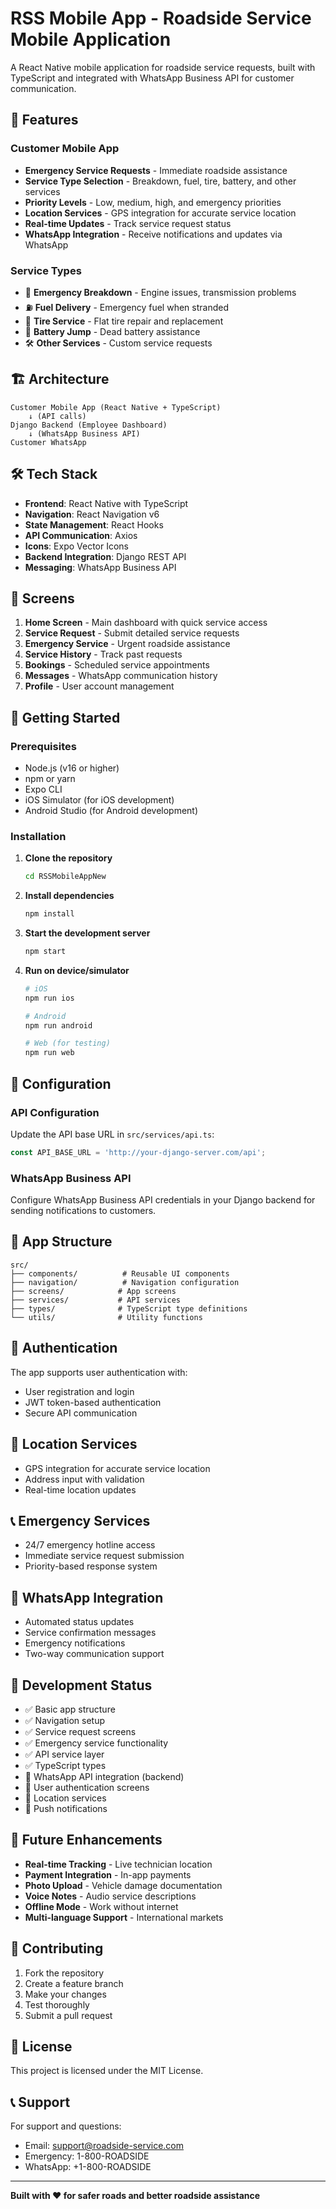 # RSS Mobile App - Roadside Service Mobile Application

A React Native mobile application for roadside service requests, built with TypeScript and integrated with WhatsApp Business API for customer communication.

## 🚗 Features

### Customer Mobile App
- **Emergency Service Requests** - Immediate roadside assistance
- **Service Type Selection** - Breakdown, fuel, tire, battery, and other services
- **Priority Levels** - Low, medium, high, and emergency priorities
- **Location Services** - GPS integration for accurate service location
- **Real-time Updates** - Track service request status
- **WhatsApp Integration** - Receive notifications and updates via WhatsApp

### Service Types
- 🚨 **Emergency Breakdown** - Engine issues, transmission problems
- ⛽ **Fuel Delivery** - Emergency fuel when stranded
- 🚗 **Tire Service** - Flat tire repair and replacement
- 🔋 **Battery Jump** - Dead battery assistance
- 🛠️ **Other Services** - Custom service requests

## 🏗️ Architecture

```
Customer Mobile App (React Native + TypeScript)
    ↓ (API calls)
Django Backend (Employee Dashboard)
    ↓ (WhatsApp Business API)
Customer WhatsApp
```

## 🛠️ Tech Stack

- **Frontend**: React Native with TypeScript
- **Navigation**: React Navigation v6
- **State Management**: React Hooks
- **API Communication**: Axios
- **Icons**: Expo Vector Icons
- **Backend Integration**: Django REST API
- **Messaging**: WhatsApp Business API

## 📱 Screens

1. **Home Screen** - Main dashboard with quick service access
2. **Service Request** - Submit detailed service requests
3. **Emergency Service** - Urgent roadside assistance
4. **Service History** - Track past requests
5. **Bookings** - Scheduled service appointments
6. **Messages** - WhatsApp communication history
7. **Profile** - User account management

## 🚀 Getting Started

### Prerequisites
- Node.js (v16 or higher)
- npm or yarn
- Expo CLI
- iOS Simulator (for iOS development)
- Android Studio (for Android development)

### Installation

1. **Clone the repository**
   ```bash
   cd RSSMobileAppNew
   ```

2. **Install dependencies**
   ```bash
   npm install
   ```

3. **Start the development server**
   ```bash
   npm start
   ```

4. **Run on device/simulator**
   ```bash
   # iOS
   npm run ios
   
   # Android
   npm run android
   
   # Web (for testing)
   npm run web
   ```

## 🔧 Configuration

### API Configuration
Update the API base URL in `src/services/api.ts`:
```typescript
const API_BASE_URL = 'http://your-django-server.com/api';
```

### WhatsApp Business API
Configure WhatsApp Business API credentials in your Django backend for sending notifications to customers.

## 📱 App Structure

```
src/
├── components/          # Reusable UI components
├── navigation/          # Navigation configuration
├── screens/            # App screens
├── services/           # API services
├── types/              # TypeScript type definitions
└── utils/              # Utility functions
```

## 🔐 Authentication

The app supports user authentication with:
- User registration and login
- JWT token-based authentication
- Secure API communication

## 📍 Location Services

- GPS integration for accurate service location
- Address input with validation
- Real-time location updates

## 📞 Emergency Services

- 24/7 emergency hotline access
- Immediate service request submission
- Priority-based response system

## 💬 WhatsApp Integration

- Automated status updates
- Service confirmation messages
- Emergency notifications
- Two-way communication support

## 🚧 Development Status

- ✅ Basic app structure
- ✅ Navigation setup
- ✅ Service request screens
- ✅ Emergency service functionality
- ✅ API service layer
- ✅ TypeScript types
- 🔄 WhatsApp API integration (backend)
- 🔄 User authentication screens
- 🔄 Location services
- 🔄 Push notifications

## 🔮 Future Enhancements

- **Real-time Tracking** - Live technician location
- **Payment Integration** - In-app payments
- **Photo Upload** - Vehicle damage documentation
- **Voice Notes** - Audio service descriptions
- **Offline Mode** - Work without internet
- **Multi-language Support** - International markets

## 🤝 Contributing

1. Fork the repository
2. Create a feature branch
3. Make your changes
4. Test thoroughly
5. Submit a pull request

## 📄 License

This project is licensed under the MIT License.

## 📞 Support

For support and questions:
- Email: support@roadside-service.com
- Emergency: 1-800-ROADSIDE
- WhatsApp: +1-800-ROADSIDE

---

**Built with ❤️ for safer roads and better roadside assistance**

